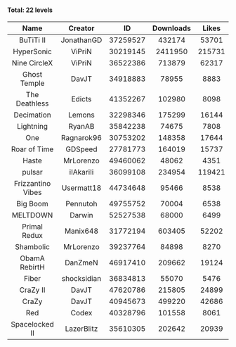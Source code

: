 #### Total: 22 levels

| Name | Creator | ID | Downloads | Likes |
|:---:|:---:|:---:|:---:|:---:|
| BuTiTi II | JonathanGD | 37259527 | 432174 | 53701
| HyperSonic | ViPriN | 30219145 | 2411950 | 215731
| Nine CircleX | ViPriN | 36522386 | 713879 | 62317
| Ghost Temple | DavJT | 34918883 | 78955 | 8883
| The Deathless | Edicts | 41352267 | 102980 | 8098
| Decimation | Lemons | 32298346 | 175299 | 16144
| Lightning | RyanAB | 35842238 | 74675 | 7808
| One | Ragnarok96 | 30753202 | 148358 | 17644
| Roar of Time | GDSpeed | 27781773 | 164019 | 15737
| Haste | MrLorenzo | 49460062 | 48062 | 4351
| pulsar | iIAkariIi | 36099108 | 234954 | 119421
| Frizzantino Vibes | Usermatt18 | 44734648 | 95466 | 8538
| Big Boom | Pennutoh | 49755752 | 70004 | 6538
| MELTDOWN | Darwin | 52527538 | 68000 | 6499
| Primal Redux | Manix648 | 31772194 | 603405 | 52202
| Shambolic | MrLorenzo | 39237764 | 84898 | 8270
| ObamA RebirtH | DanZmeN | 46917410 | 209662 | 19124
| Fiber | shocksidian | 36834813 | 55070 | 5476
| CraZy II | DavJT | 47620786 | 215805 | 24899
| CraZy | DavJT | 40945673 | 499220 | 42686
| Red | Codex | 40328796 | 101558 | 8061
| Spacelocked II | LazerBlitz | 35610305 | 202642 | 20939
